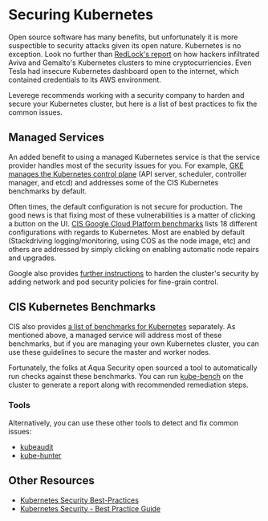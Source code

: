 # Securing Kubernetes
Open source software has many benefits, but unfortunately it is more suspectible to security attacks given its open nature. Kubernetes is no exception. Look no further than [RedLock's report](https://redlock.io/blog/cryptojacking-tesla) on how hackers infiltrated Aviva and Gemalto's Kubernetes clusters to mine cryptocurriencies. Even Tesla had insecure Kubernetes dashboard open to the internet, which contained credentials to its AWS environment. 

Leverege recommends working with a security company to harden and secure your Kubernetes cluster, but here is a list of best practices to fix the common issues. 

## Managed Services 
An added benefit to using a managed Kubernetes service is that the service provider handles most of the security issues for you. For example, [GKE manages the Kubernetes control plane](https://cloud.google.com/kubernetes-engine/docs/concepts/security-overview) (API server, scheduler, controller manager, and etcd) and addresses some of the CIS Kubernetes benchmarks by default. 

Often times, the default configuration is not secure for production. The good news is that fixing most of these vulnerabilities is a matter of clicking a button on the UI. [CIS Google Cloud Platform benchmarks](https://www.cisecurity.org/benchmark/google_cloud_computing_platform/) lists 18 different configurations with regards to Kubernetes. Most are enabled by default (Stackdriving logging/monitoring, using COS as the node image, etc) and others are addressed by simply clicking on enabling automatic node repairs and upgrades. 

Google also provides [further instructions](https://cloud.google.com/kubernetes-engine/docs/how-to/hardening-your-cluster) to harden the cluster's security by adding network and pod security policies for fine-grain control. 

## CIS Kubernetes Benchmarks
CIS also provides [a list of benchmarks for Kubernetes](https://www.cisecurity.org/benchmark/kubernetes/) separately. As mentioned above, a managed service will address most of these benchmarks, but if you are managing your own Kubernetes cluster, you can use these guidelines to secure the master and worker nodes. 

Fortunately, the folks at Aqua Security open sourced a tool to automatically run checks against these benchmarks. You can run [kube-bench](https://github.com/aquasecurity/kube-bench) on the cluster to generate a report along with recommended remediation steps. 

### Tools
Alternatively, you can use these other tools to detect and fix common issues:
- [kubeaudit](https://github.com/Shopify/kubeaudit) 
- [kube-hunter](https://github.com/aquasecurity/kube-hunter)

## Other Resources
- [Kubernetes Security Best-Practices](https://dev.to/petermbenjamin/kubernetes-security-best-practices-hlk)
- [Kubernetes Security - Best Practice Guide](https://github.com/freach/kubernetes-security-best-practice)
